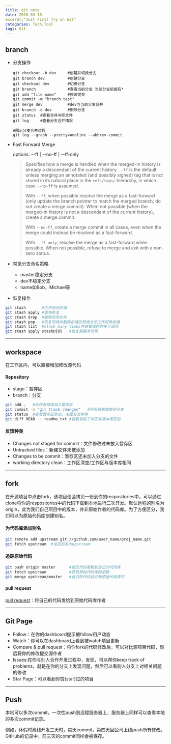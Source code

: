 ```yaml
---
title: git note
date: 2016-03-18
excerpt:"Just First Try on Git"
categories: Tech,Tool
tags: Git
---
```


## branch

- 分支操作

	```shell
	git checkout -b dev		#创建并切换分支
	git branch dev			#创建分支
	git checkout dev 		#切换分支
	git branch 				#查看当前分支 当前分支前面有*
	git add "file name"		#修改提交
	git commit -m "branch test"
	git merge dev			#dev与当前分支合并
	git branch -d dev		#删除分支
	git status	#查看合并冲突文件
	git log 	#查看分支合并情况
	
	#图示分支合并过程
	git log --graph --pretty=oneline --abbrev-commit
	```

- Fast Forward Merge

	options: --ff | --no-ff | --ff-only

	> Specifies how a merge is handled when the merged-in history is already a descendant of the current history. `--ff` is the default unless merging an annotated (and possibly signed) tag that is not stored in its natural place in the `refs/tags/` hierarchy, in which case `--no-ff` is assumed.
	>
	> With `--ff`, when possible resolve the merge as a fast-forward (only update the branch pointer to match the merged branch; do not create a merge commit). When not possible (when the merged-in history is not a descendant of the current history), create a merge commit.
	>
	> With `--no-ff`, create a merge commit in all cases, even when the merge could instead be resolved as a fast-forward.
	>
	> With `--ff-only`, resolve the merge as a fast-forward when possible. When not possible, refuse to merge and exit with a non-zero status.

- 常见分支命名策略
	- master稳定分支
	- dev不稳定分支
	- name如Bob，Michael等
- 恢复操作

```bash
git stash		#工作现场存储
git stash apply	#现场恢复
git stash drop	#删除现场文件
git stash pop	#恢复现场并删除存储的现场文件工作现场存储
git stash list	#stash many times并查看保存的多个现场
git stash spply stash@{0}	#恢复某版本现场
```

---

## workspace

在工作区内，可以直接增加修改源代码

#### Repository

- stage：暂存区
- branch：分支

```bash
git add .	#将所有修改加入暂存区
git commit -m "git track changes"	#将所有修改提交分支
git status	#查看暂存区状态，未提交文件等
git diff HEAD -- readme.txt	#查看当前工作区与版本库区别
```

#### 反馈种类

- Changes not staged for commit：文件修改过未放入暂存区
- Untracked files：新建文件未被添加
- Changes to be commit：暂存区还未加入分支的文件
- working directory clean：工作区清空/工作区与版本库相同

---

## fork

在开源项目中点击fork，该项目便会拷贝一份到你的respositories中，可以通过clone将你的respositories中的代码下载到本地进行二次开发。默认远程的别名为origin，此为我们自己项目中的版本，并非原始作者的代码库。为了方便区分，我们可以为原始代码库创建别名。

#### 为代码库添加别名

```bash
git remote add upstream git://github.com/user_name/proj_name.git 
git fetch upstream	#设定别名为upstream
```

#### 追踪原始代码 

```bash
git push origin master		#提交代码更新到自己的代码库
git fetch upstream 			#获取原始代码库的更新
git merge upstream/master	#自己的代码合并到原始代码库中
```

#### pull request

[pull request](http://help.github.com/send-pull-requests/)：将自己的代码发给到原始代码库作者

---

## Git Page

- Follow：在你的dashboard提示被follow用户动态
- Watch：你可以在dashboard上看到被watch项目更新
- Compare & pull request：将你fork的代码修改后，可以对比源项目代码，然后将你的修改提交源作者
- Issues:在你与别人合作开发过程中，发现，可以帮你keep track of problems，就是在你的分支上发现问题，然后可以看别人分支上对相关问题的修改
- Star Page：可以看到你赞(star)过的项目

---

## Push

本地可以多次commit，一次性push到远程服务器上，服务器上同样可以查看本地的多次commit记录。

例如，休假时离线开发三天时，每天commit，第四天回公司上线push所有修改。GitHub的记录中，前三天的commit同样会被保存。
